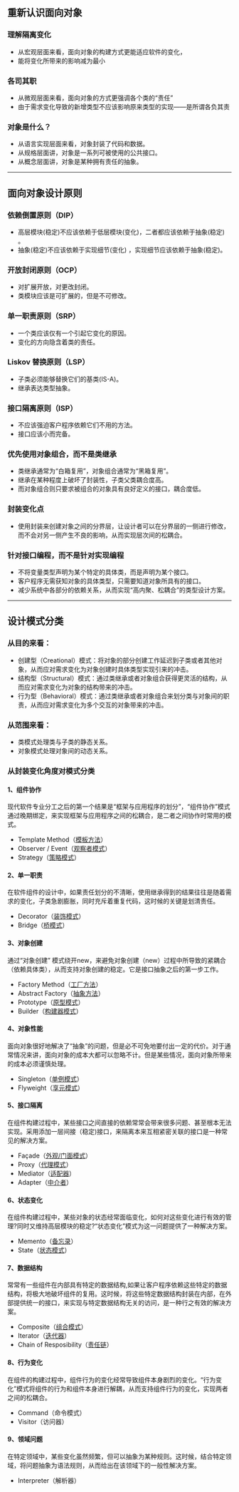 ## 重新认识面向对象

### 理解隔离变化

* 从宏观层面来看，面向对象的构建方式更能适应软件的变化，
* 能将变化所带来的影响减为最小

### 各司其职

* 从微观层面来看，面向对象的方式更强调各个类的“责任”
* 由于需求变化导致的新增类型不应该影响原来类型的实现——是所谓各负其责

### 对象是什么？

* 从语言实现层面来看，对象封装了代码和数据。
* 从规格层面讲，对象是一系列可被使用的公共接口。
* 从概念层面讲，对象是某种拥有责任的抽象。

---

## 面向对象设计原则

### 依赖倒置原则（DIP）

* 高层模块(稳定)不应该依赖于低层模块(变化)，二者都应该依赖于抽象(稳定) 。
* 抽象(稳定)不应该依赖于实现细节(变化) ，实现细节应该依赖于抽象(稳定)。

### 开放封闭原则（OCP）

* 对扩展开放，对更改封闭。
* 类模块应该是可扩展的，但是不可修改。

### 单一职责原则（SRP）

* 一个类应该仅有一个引起它变化的原因。
* 变化的方向隐含着类的责任。

### Liskov 替换原则（LSP）

* 子类必须能够替换它们的基类(IS-A)。
* 继承表达类型抽象。

### 接口隔离原则（ISP）

* 不应该强迫客户程序依赖它们不用的方法。
* 接口应该小而完备。

### 优先使用对象组合，而不是类继承

* 类继承通常为“白箱复用”，对象组合通常为“黑箱复用”。
* 继承在某种程度上破坏了封装性，子类父类耦合度高。
* 而对象组合则只要求被组合的对象具有良好定义的接口，耦合度低。

### 封装变化点

* 使用封装来创建对象之间的分界层，让设计者可以在分界层的一侧进行修改，而不会对另一侧产生不良的影响，从而实现层次间的松耦合。

### 针对接口编程，而不是针对实现编程

* 不将变量类型声明为某个特定的具体类，而是声明为某个接口。
* 客户程序无需获知对象的具体类型，只需要知道对象所具有的接口。
* 减少系统中各部分的依赖关系，从而实现“高内聚、松耦合”的类型设计方案。

---

## 设计模式分类

### 从目的来看：

* 创建型（Creational）模式：将对象的部分创建工作延迟到子类或者其他对象，从而应对需求变化为对象创建时具体类型实现引来的冲击。
* 结构型（Structural）模式：通过类继承或者对象组合获得更灵活的结构，从而应对需求变化为对象的结构带来的冲击。
* 行为型（Behavioral）模式：通过类继承或者对象组合来划分类与对象间的职责，从而应对需求变化为多个交互的对象带来的冲击。

### 从范围来看：

* 类模式处理类与子类的静态关系。
* 对象模式处理对象间的动态关系。

### 从封装变化角度对模式分类

#### 1、组件协作

现代软件专业分工之后的第一个结果是“框架与应用程序的划分”，“组件协作”模式通过晚期绑定，来实现框架与应用程序之间的松耦合，是二者之间协作时常用的模式。

* Template Method（[模板方法](./组件协作/TemplateMethod/TemplateMethod.md)）
* Observer / Event（[观察者模式](./组件协作/Observer/Observer.md)）
* Strategy（[策略模式](./组件协作/Strategy/Strategy.md)）

#### 2、单一职责

在软件组件的设计中，如果责任划分的不清晰，使用继承得到的结果往往是随着需求的变化，子类急剧膨胀，同时充斥着重复代码，这时候的关键是划清责任。

* Decorator（[装饰模式](./单一职责/Decorator/Decorator.md)）
* Bridge（[桥模式](./单一职责/Bridge/Bridge.md)）

#### 3、对象创建

通过“对象创建” 模式绕开new，来避免对象创建（new）过程中所导致的紧耦合（依赖具体类），从而支持对象创建的稳定。它是接口抽象之后的第一步工作。

* Factory Method（[工厂方法](./对象创建/FactoryMethod/FactoryMethod.md)）
* Abstract Factory（[抽象方法](./对象创建/AbstractFactory/AbstractFactory.md)）
* Prototype（[原型模式](./对象创建/Prototype/Prototype.md)）
* Builder（[构建器模式](./对象创建/Builder/Builder.md)）

#### 4、对象性能

面向对象很好地解决了“抽象”的问题，但是必不可免地要付出一定的代价。对于通常情况来讲，面向对象的成本大都可以忽略不计。但是某些情况，面向对象所带来的成本必须谨慎处理。

* Singleton（[单例模式](./对象性能/Singleton/Singleton.md)）
* Flyweight（[享元模式](./对象性能/Flyweight/Flyweight.md)）

#### 5、接口隔离

在组件构建过程中，某些接口之间直接的依赖常常会带来很多问题、甚至根本无法实现。采用添加一层间接（稳定)接口，来隔离本来互相紧密关联的接口是一种常见的解决方案。

* Façade（[外观/门面模式](./接口隔离/Facade/Facade.md)）
* Proxy（[代理模式](./接口隔离/Proxy/Proxy.md)）
* Mediator（[适配器](./接口隔离/Mediator/Mediator.md)）
* Adapter（[中介者](./接口隔离/Adapter/Adapter.md)）

#### 6、状态变化

在组件构建过程中，某些对象的状态经常面临变化，如何对这些变化进行有效的管理?同时又维持高层模块的稳定?“状态变化”模式为这一问题提供了一种解决方案。

* Memento（[备忘录](./状态变化/Memento/Memento.md)）
* State（[状态模式](./状态变化/State/State.md)）

#### 7、数据结构

常常有一些组件在内部具有特定的数据结构,如果让客户程序依赖这些特定的数据结构，将极大地破坏组件的复用。这时候，将这些特定数据结构封装在内部，在外部提供统一的接口，来实现与特定数据结构无关的访问，是一种行之有效的解决方案。

* Composite（[组合模式](./数据结构/Composite/Composite.md)）
* Iterator（[迭代器](./数据结构/Iterator/Iterator.md)）
* Chain of Resposibility（[责任链](./数据结构/Chain_of_Resposibility/Chain_of_Resposibility.md)）

#### 8、行为变化

在组件的构建过程中，组件行为的变化经常导致组件本身剧烈的变化。“行为变化”模式将组件的行为和组件本身进行解耦，从而支持组件行为的变化，实现两者之间的松耦合。

* Command（命令模式）
* Visitor（访问器）

#### 9、领域问题

在特定领域中，某些变化虽然频繁，但可以抽象为某种规则。这时候，结合特定领域，将问题抽象为语法规则，从而给出在该领域下的一般性解决方案。

* Interpreter（解析器）
